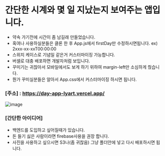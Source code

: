 # 간단한 시계와 몇 일 지났는지 보여주는 앱입니다.
- 약속 가기전에 시간이 좀 남길래 만들었습니다.
- 혹여나 사용하실분들은 클론 한 후 App.js에서 firstDay만 수정하시면됩니다. ex) 2xxx-xx-xxT00:00:00
- 스위치 케이스로 기념일 같은거 커스터마이징 가능합니다.
- 버셀로 대충 배포하면 개발자처럼 보입니다.
- 꾸미기는 귀찮아서 모바일에서도 보게 하기 위하여 margin-left만 소심하게 줬습니다.
- 뭔가 꾸미실분들은 알아서 App.css에서 커스터마이징 하시면 됩니다.

### [주소] : https://day-app-lyart.vercel.app/

![image](https://github.com/user-attachments/assets/5304fee3-1e74-410a-981e-e94225fdd87b)

### [간단한 아이디어]
- 백엔드를 도입하고 싶어질때가 있습니다.
- 돈 들기 싫은 사람이라면 firebase사용을 권장 합니다.
- 사진을 사용하고 싶으시면 S3나(좀 귀찮음) 그냥 폴더안에 넣고 다시 배포하시면 됩니다.
